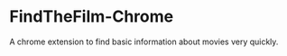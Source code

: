FindTheFilm-Chrome
==================

A chrome extension to find basic information about movies very quickly.
